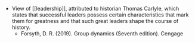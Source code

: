 - View of [[leadership]], attributed to historian Thomas Carlyle, which states that successful leaders possess certain characteristics that mark them for greatness and that such great leaders shape the course of history.
	- Forsyth, D. R. (2019). Group dynamics (Seventh edition). Cengage